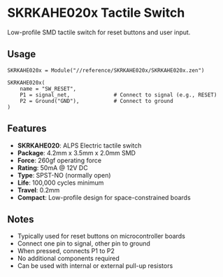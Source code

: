# SKRKAHE020x Tactile Switch

Low-profile SMD tactile switch for reset buttons and user input.

## Usage

```starlark
SKRKAHE020x = Module("//reference/SKRKAHE020x/SKRKAHE020x.zen")

SKRKAHE020x(
    name = "SW_RESET",
    P1 = signal_net,              # Connect to signal (e.g., RESET)
    P2 = Ground("GND"),           # Connect to ground
)
```

## Features

- **SKRKAHE020**: ALPS Electric tactile switch
- **Package**: 4.2mm x 3.5mm x 2.0mm SMD
- **Force**: 260gf operating force
- **Rating**: 50mA @ 12V DC
- **Type**: SPST-NO (normally open)
- **Life**: 100,000 cycles minimum
- **Travel**: 0.2mm
- **Compact**: Low-profile design for space-constrained boards

## Notes

- Typically used for reset buttons on microcontroller boards
- Connect one pin to signal, other pin to ground
- When pressed, connects P1 to P2
- No additional components required
- Can be used with internal or external pull-up resistors

